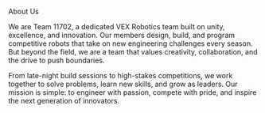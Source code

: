 About Us

We are Team 11702, a dedicated VEX Robotics team built on unity, excellence, and innovation.
Our members design, build, and program competitive robots that take on new engineering challenges every season. But beyond the field, we are a team that values creativity, collaboration, and the drive to push boundaries.

From late-night build sessions to high-stakes competitions, we work together to solve problems, learn new skills, and grow as leaders. Our mission is simple: to engineer with passion, compete with pride, and inspire the next generation of innovators.